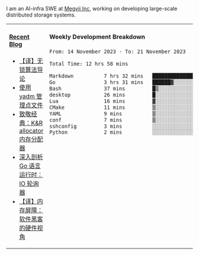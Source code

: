 I am an AI-infra SWE at [Megvii Inc](https://en.megvii.com/), working on developing large-scale distributed storage systems.

<table width="960px">
<tr>
<td valign="top" width="50%">

#### <a href="https://www.kongjun18.me" target="_blank">Recent Blog</a>

<!-- BLOG-POST-LIST:START -->
- [【译】无锁算法导论](https://kongjun18.github.io/posts/2023/07/14/)
- [使用 yadm 管理点文件](https://kongjun18.github.io/posts/2023/04/07/)
- [致敬经典：K&amp;R allocator 内存分配器](https://kongjun18.github.io/posts/2022/12/12/)
- [深入剖析 Go 语言运行时：IO 轮询器](https://kongjun18.github.io/posts/2022/11/21/)
- [【译】内存屏障：软件黑客的硬件视角](https://kongjun18.github.io/posts/2022/11/03/)
<!-- BLOG-POST-LIST:END -->

</td>
<td valign="top" width="50%">

#### Weekly Development Breakdown

<!--START_SECTION:waka-->

```txt
From: 14 November 2023 - To: 21 November 2023

Total Time: 12 hrs 58 mins

Markdown          7 hrs 32 mins   ██████████████▓░░░░░░░░░░   58.04 %
Go                3 hrs 31 mins   ██████▓░░░░░░░░░░░░░░░░░░   27.14 %
Bash              37 mins         █▒░░░░░░░░░░░░░░░░░░░░░░░   04.77 %
desktop           26 mins         █░░░░░░░░░░░░░░░░░░░░░░░░   03.37 %
Lua               16 mins         ▓░░░░░░░░░░░░░░░░░░░░░░░░   02.10 %
CMake             11 mins         ▒░░░░░░░░░░░░░░░░░░░░░░░░   01.46 %
YAML              9 mins          ▒░░░░░░░░░░░░░░░░░░░░░░░░   01.18 %
conf              7 mins          ▒░░░░░░░░░░░░░░░░░░░░░░░░   00.92 %
sshconfig         3 mins          ░░░░░░░░░░░░░░░░░░░░░░░░░   00.44 %
Python            2 mins          ░░░░░░░░░░░░░░░░░░░░░░░░░   00.26 %
```

<!--END_SECTION:waka-->
</td>
</tr>

</table>
